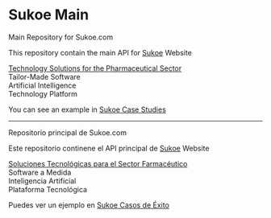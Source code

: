 # Sukoe  Main
Main Repository for Sukoe.com

This repository contain the main API for <a href="https://www.sukoe.com/">Sukoe</a> Website

<a href="https://www.sukoe.com">Technology Solutions for the Pharmaceutical Sector</a>  
Tailor-Made Software  
Artificial Intelligence  
Technology Platform  

You can see an example in <a href="https://www.sukoe.com/case-studies.html">Sukoe Case Studies</a>

--------

Repositorio principal de Sukoe.com

Este repositorio continene el API principal de <a href="https://www.sukoe.com/es">Sukoe</a> Website

<a href="https://www.sukoe.com/es">Soluciones Tecnológicas para el Sector Farmacéutico</a>  
Software a Medida  
Inteligencia Artificial  
Plataforma Tecnológica  

Puedes ver un ejemplo en <a href="https://www.sukoe.com/es/case-studies.html">Sukoe Casos de Éxito</a>

